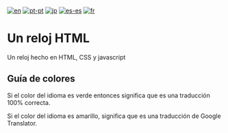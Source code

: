 [![en](https://img.shields.io/badge/lang-en-darkgreen.svg)](https://github.com/staxhinho/Clock/blob/main/README.md)
[![pt-pt](https://img.shields.io/badge/lang-pt--pt-darkgreen.svg)](https://github.com/staxhinho/Clock/blob/main/README/README.pt-pt.md)
[![jp](https://img.shields.io/badge/lang-jp-darkgreen.svg)](https://github.com/staxhinho/Clock/blob/main/README/README.jp-jp.md)
[![es-es](https://img.shields.io/badge/lang-es--es-darkgreen.svg)](https://github.com/staxhinho/Clock/blob/main/README/README.es-es.md)
[![fr](https://img.shields.io/badge/lang-fr-yellow.svg)](https://github.com/staxhinho/Clock/blob/main/README/README.fr-fr.md)

# Un reloj HTML
Un reloj hecho en HTML, CSS y javascript

## Guía de colores
Si el color del idioma es verde entonces significa que es una traducción 100% correcta.

Si el color del idioma es amarillo, significa que es una traducción de Google Translator.
